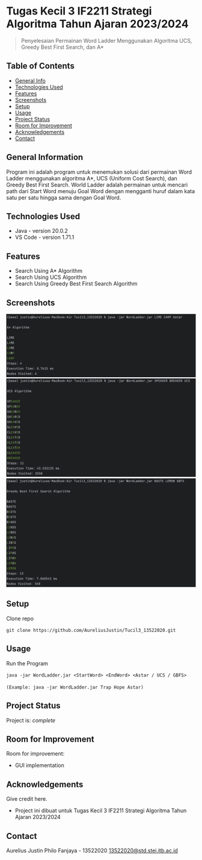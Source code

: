 # Tugas Kecil 3 IF2211 Strategi Algoritma Tahun Ajaran 2023/2024
> Penyelesaian Permainan Word Ladder Menggunakan Algoritma UCS, Greedy Best First Search, dan A*

## Table of Contents
* [General Info](#general-information)
* [Technologies Used](#technologies-used)
* [Features](#features)
* [Screenshots](#screenshots)
* [Setup](#setup)
* [Usage](#usage)
* [Project Status](#project-status)
* [Room for Improvement](#room-for-improvement)
* [Acknowledgements](#acknowledgements)
* [Contact](#contact)


## General Information
Program ini adalah program untuk menemukan solusi dari permainan Word Ladder menggunakan algoritma A*, UCS (Uniform Cost Search), dan Greedy Best First Search. World Ladder adalah permainan untuk mencari path dari Start Word menuju Goal Word dengan mengganti huruf dalam kata satu per satu hingga sama dengan Goal Word.


## Technologies Used
- Java - version 20.0.2
- VS Code - version 1.71.1


## Features
- Search Using A* Algorithm
- Search Using UCS Algorithm
- Search Using Greedy Best First Search Algorithm


## Screenshots
![Example screenshot](./test/TC1%20A*.png)
![Example screenshot](./test/TC4%20UCS.png)
![Example screenshot](./test/TC6%20GBFS.png)


## Setup
Clone repo

```
git clone https://github.com/AureliusJustin/Tucil3_13522020.git
```




## Usage
Run the Program
```
java -jar WordLadder.jar <StartWord> <EndWord> <Astar / UCS / GBFS>

(Example: java -jar WordLadder.jar Trap Hope Astar)
```


## Project Status
Project is: _complete_


## Room for Improvement

Room for improvement:
- GUI implementation


## Acknowledgements
Give credit here.
- Project ini dibuat untuk Tugas Kecil 3 IF2211 Strategi Algoritma Tahun Ajaran 2023/2024


## Contact
Aurelius Justin Philo Fanjaya - 13522020
13522020@std.stei.itb.ac.id